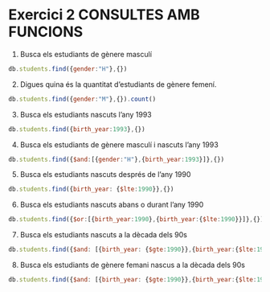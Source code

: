 # Exercici 2 CONSULTES AMB FUNCIONS


 1. Busca els estudiants de gènere masculí
```js
db.students.find({gender:"H"},{})
```

2. Digues quina és la quantitat d’estudiants de gènere femení.
```js
db.students.find({gender:"M"},{}).count()
```

3. Busca els estudiants nascuts l’any 1993
```js
db.students.find({birth_year:1993},{})
```

4. Busca els estudiants de gènere masculí i nascuts l’any 1993
```js
db.students.find({$and:[{gender:"H"},{birth_year:1993}]},{})
```

5. Busca els estudiants nascuts després de l’any 1990
```js
db.students.find({birth_year: {$lte:1990}},{})
```

6. Busca els estudiants nascuts abans o durant l’any 1990
```js
db.students.find({$or:[{birth_year:1990},{birth_year:{$lte:1990}}]},{})
```

7. Busca els estudiants nascuts a la dècada dels 90s
```js
db.students.find({$and: [{birth_year: {$gte:1990}},{birth_year:{$lte:1999}}]},{})
```

8. Busca els estudiants de gènere femani nascus a la dècada dels 90s
```js
db.students.find({$and: [{birth_year: {$gte:1990}},{birth_year:{$lte:1999}},{gender:"M"}]},{})
```
